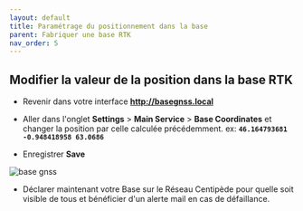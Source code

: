 ```yaml
---
layout: default
title: Paramétrage du positionnement dans la base
parent: Fabriquer une base RTK
nav_order: 5
---
```


## Modifier la valeur de la position dans la base RTK

* Revenir dans votre interface **http://basegnss.local**

* Aller dans l'onglet **Settings** > **Main Service** > **Base Coordinates** et changer la position par celle calculée précédemment. ex: **```46.164793681 -0.948418958 63.0686```**

* Enregistrer **Save** 


![base gnss](https://jancelin.github.io/docs-centipedeRTK/assets/images/basegnss/basegnss_position.png)

* Déclarer maintenant votre Base sur le Réseau Centipède pour quelle soit visible de tous et bénéficier d'un alerte mail en cas de défaillance.
